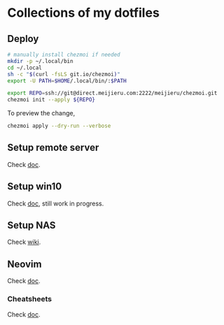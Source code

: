 # Collections of my dotfiles

## Deploy

```bash
# manually install chezmoi if needed
mkdir -p ~/.local/bin
cd ~/.local
sh -c "$(curl -fsLS git.io/chezmoi)"
export -U PATH=$HOME/.local/bin/:$PATH

export REPO=ssh://git@direct.meijieru.com:2222/meijieru/chezmoi.git
chezmoi init --apply ${REPO}
```

To preview the change,

```bash
chezmoi apply --dry-run --verbose
```

## Setup remote server

Check [doc](./doc/server_setup.md).

## Setup win10

Check [doc](./doc/win10.md), still work in progress.

## Setup NAS

Check [wiki](https://gitea.meijieru.com/meijieru/nas_management/wiki/?action=_pages).

## Neovim

Check [doc](./doc/nvim.md).

### Cheatsheets

Check [doc](./doc/cheatsheet.md).
